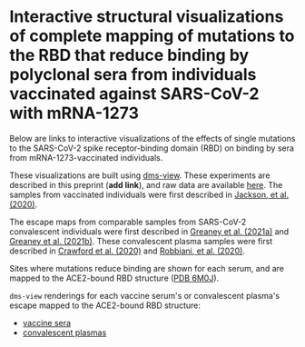 # Interactive structural visualizations of complete mapping of mutations to the RBD that reduce binding by polyclonal sera from individuals vaccinated against SARS-CoV-2 with mRNA-1273

Below are links to interactive visualizations of the effects of single mutations to the SARS-CoV-2 spike receptor-binding domain (RBD) on binding by sera from mRNA-1273-vaccinated individuals.

These visualizations are built using [dms-view](https://dms-view.github.io/docs/).
These experiments are described in this preprint (**add link**), and raw data are available [here](https://github.com/jbloomlab/SARS-CoV-2-RBD_MAP_Moderna/blob/main/results/supp_data/moderna_convalescent_all_raw_data.csv).
The samples from vaccinated individuals were first described in [Jackson, et al. (2020)](https://www.nejm.org/doi/full/10.1056/nejmoa2022483).

The escape maps from comparable samples from SARS-CoV-2 convalescent individuals were first described in [Greaney et al. (2021a)](https://www.sciencedirect.com/science/article/pii/S1931312821000822) and [Greaney et al. (2021b)](https://www.biorxiv.org/content/10.1101/2021.03.17.435863v1). These convalescent plasma samples were first described in [Crawford et al. (2020)](https://academic.oup.com/jid/article/223/2/197/5916372) and [Robbiani, et al. (2020)](https://www.nature.com/articles/s41586-020-2456-9).

Sites where mutations reduce binding are shown for each serum, and are mapped to the ACE2-bound RBD structure ([PDB 6M0J](https://www.rcsb.org/structure/6M0J)).

`dms-view` renderings for each vaccine serum's or convalescent plasma's escape mapped to the ACE2-bound RBD structure:
 - <a href="link here" target="_blank">vaccine sera</a>
 - <a href="link here" target="_blank">convalescent plasmas</a>
